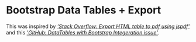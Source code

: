 # Bootstrap Data Tables + Export

This was inspired by [*'Stack Overflow: Export HTML table to pdf using jspdf'*][1] and this [*'GitHub: DataTables with Bootstrap Integeration issue'*][2].

  [1]: http://stackoverflow.com/questions/23035858/export-html-table-to-pdf-using-jspdf
  [2]: https://github.com/DataTables/FixedHeader/issues/32
